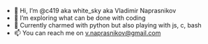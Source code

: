 - 👋 Hi, I’m @c419 aka white_sky aka Vladimir Naprasnikov
- 👀 I’m exploring what can be done with coding
- 🌱 Currently charmed with python but also playing with js, c, bash
- 📫 You can reach me on v.naprasnikov@gmail.com

<!---
c419/c419 is a ✨ special ✨ repository because its `README.md` (this file) appears on your GitHub profile.
You can click the Preview link to take a look at your changes.
--->
